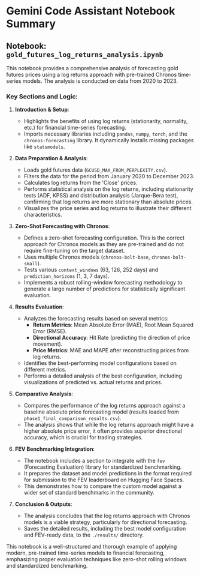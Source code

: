 # Gemini Code Assistant Notebook Summary

## Notebook: `gold_futures_log_returns_analysis.ipynb`

This notebook provides a comprehensive analysis of forecasting gold futures prices using a log returns approach with pre-trained Chronos time-series models. The analysis is conducted on data from 2020 to 2023.

### Key Sections and Logic:

1.  **Introduction & Setup**:
    *   Highlights the benefits of using log returns (stationarity, normality, etc.) for financial time-series forecasting.
    *   Imports necessary libraries including `pandas`, `numpy`, `torch`, and the `chronos-forecasting` library. It dynamically installs missing packages like `statsmodels`.

2.  **Data Preparation & Analysis**:
    *   Loads gold futures data (`GCUSD_MAX_FROM_PERPLEXITY.csv`).
    *   Filters the data for the period from January 2020 to December 2023.
    *   Calculates log returns from the 'Close' prices.
    *   Performs statistical analysis on the log returns, including stationarity tests (ADF, KPSS) and distribution analysis (Jarque-Bera test), confirming that log returns are more stationary than absolute prices.
    *   Visualizes the price series and log returns to illustrate their different characteristics.

3.  **Zero-Shot Forecasting with Chronos**:
    *   Defines a zero-shot forecasting configuration. This is the correct approach for Chronos models as they are pre-trained and do not require fine-tuning on the target dataset.
    *   Uses multiple Chronos models (`chronos-bolt-base`, `chronos-bolt-small`).
    *   Tests various `context_windows` (63, 126, 252 days) and `prediction_horizons` (1, 3, 7 days).
    *   Implements a robust rolling-window forecasting methodology to generate a large number of predictions for statistically significant evaluation.

4.  **Results Evaluation**:
    *   Analyzes the forecasting results based on several metrics:
        *   **Return Metrics**: Mean Absolute Error (MAE), Root Mean Squared Error (RMSE).
        *   **Directional Accuracy**: Hit Rate (predicting the direction of price movement).
        *   **Price Metrics**: MAE and MAPE after reconstructing prices from log returns.
    *   Identifies the best-performing model configurations based on different metrics.
    *   Performs a detailed analysis of the best configuration, including visualizations of predicted vs. actual returns and prices.

5.  **Comparative Analysis**:
    *   Compares the performance of the log returns approach against a baseline absolute price forecasting model (results loaded from `phase1_final_comparison_results.csv`).
    *   The analysis shows that while the log returns approach might have a higher absolute price error, it often provides superior directional accuracy, which is crucial for trading strategies.

6.  **FEV Benchmarking Integration**:
    *   The notebook includes a section to integrate with the `fev` (Forecasting Evaluation) library for standardized benchmarking.
    *   It prepares the dataset and model predictions in the format required for submission to the FEV leaderboard on Hugging Face Spaces.
    *   This demonstrates how to compare the custom model against a wider set of standard benchmarks in the community.

7.  **Conclusion & Outputs**:
    *   The analysis concludes that the log returns approach with Chronos models is a viable strategy, particularly for directional forecasting.
    *   Saves the detailed results, including the best model configuration and FEV-ready data, to the `./results/` directory.

This notebook is a well-structured and thorough example of applying modern, pre-trained time-series models to financial forecasting, emphasizing proper evaluation techniques like zero-shot rolling windows and standardized benchmarking.
